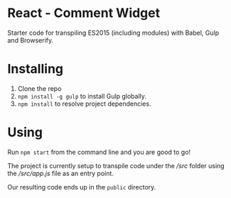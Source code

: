 # React - Comment Widget

Starter code for transpiling ES2015 (including modules) with Babel, Gulp and Browserify.

# Installing

1. Clone the repo
2. `npm install -g gulp` to install Gulp globally.
3. `npm install` to resolve project dependencies.

# Using

Run `npm start` from the command line and you are good to go!

The project is currently setup to transpile code under the _/src_ folder using the _/src/app.js_ file as an entry point.

Our resulting code ends up in the `public` directory.
